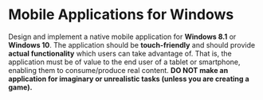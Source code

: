 # Mobile Applications for Windows

Design and implement a native mobile application for **Windows 8.1** or **Windows 10**. The application should be **touch-friendly** and should provide **actual functionality** which users can take advantage of. That is, the application must be of value to the end user of a tablet or smartphone, enabling them to consume/produce real content. **DO NOT make an application for imaginary or unrealistic tasks (unless you are creating a game).**

